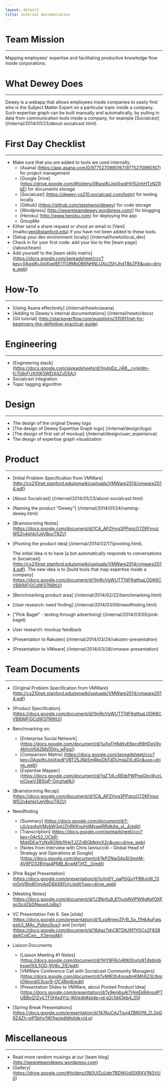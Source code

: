 ```yaml
---
layout: default
title: Internal Documentation
---
```


# Team Mission
--------------
Mapping employees’ expertise and facilitating productive knowledge flow inside corporations.

# What Dewey Does
--------------
Dewey is a webapp that allows employees inside companies to easily find who is the Subject Matter Expert on a particular topic inside a company. Such expertise graph can be built manually and automatically, by pulling in data from communication tools inside a company, for example [Socialcast] (/internal/2014/01/23/about-socialcast.html).

# First Day Checklist
--------------
*  Make sure that you are added to tools we used internally.
   * [Asana] (https://app.asana.com/0/9775270990167/9775270990167) for project management
   * [Google Drive] (https://drive.google.com/#folders/0BwxIKrJjqiXwdHV5UnhHTzNZRkE) for documents storage
   * [Socialcast] (https://dewey-cs210.socialcast.com/login) for testing locally
   * [Github] (https://github.com/stephenq/dewey) for code storage
   * [Wordpress] (http://weareteamdewey.wordpress.com/) for blogging
   * [Heroku] (http://www.heroku.com) for deploying the app
   * GroupMe
*  Either send a share request or shoot an email to [Veni] (mailto:veni@stanford.edu) if you have not been added to these tools.
*  [Setup your dev environment locally] (/internal/howto/local_dev)
*  Check in for your first code: add your bio to the [team page] (/about/team)
* Add yourself to the [team skills matrix] (https://docs.google.com/spreadsheet/ccc?key=0AgxIKrJjqiXwdEE1TG9MbDB6NHNLUXo2SHJhdTBkZFE&usp=drive_web)

# How-To
--------------
* [Using Asana effectively] (/internal/howto/asana)
* [Adding to Dewey's internal documentations] (/internal/howto/docs)
* [Git tutorial] (http://stackoverflow.com/questions/315911/git-for-beginners-the-definitive-practical-guide)

# Engineering
--------------
* [Engineering stack] (https://docs.google.com/spreadsheets/d/1m4gDz_nR8__ryrkldm-fc7ldlnFUXt0K5WEtX4ZvD5A/)
* Socialcast integration
* Topic tagging algorithm

# Design
--------------
* The design of the original Dewey logo
* [The design of Dewey Expertise Graph logo] (/internal/design/logo)
* [The design of first set of mockup] (/internal/design/user_experience)
* The design of expertise graph visualization

# Product
--------------
* [Initial Problem Specification from VMWare] (http://cs210net.stanford.edu/pmwiki/uploads/VMWare2014/vmware2014.pdf)
* [About Socialcast] (/internal/2014/01/23/about-socialcast.html)
* [Naming the product "Dewey"] (/internal/2014/01/24/naming-dewey.html)
* [Brainstorming Notes] (https://docs.google.com/document/d/1CA_APZHvg3PPqnzO7ZKFmozW5Zn4ehlo1JeVBocTRZI/)
* [Pivoting the product idea] (/internal/2014/02/17/pivoting.html).

  The initial idea is to have [a bot automatically responds to conversations in Socialcast] (http://cs210net.stanford.edu/pmwiki/uploads/VMWare2014/vmware2014.pdf). The new idea is to [build tools that map expertise inside a company] (https://docs.google.com/document/d/1lmRcVgWUTT7dF6gtfsaLODK6CVB89jlFiGCdW37N9tU/)
* [Benchmarking product area] (/internal/2014/02/22/benchmarking.html)
* [User research: need finding] (/internal/2014/03/09/needfinding.html)
* ["Pink Bagel" - testing through advertising] (/internal/2014/03/05/pink-bagel)
* User research: mockup feedback
* [Presentation to Rakuten] (/internal/2014/03/24/rakuten-presentation)
* [Presentation to VMware] (/internal/2014/03/28/vmware-presentation)

# Team Documents
--------------
* [Original Problem Specification from VMWare] (http://cs210net.stanford.edu/pmwiki/uploads/VMWare2014/vmware2014.pdf)
* [Product Specification] (https://docs.google.com/document/d/1lmRcVgWUTT7dF6gtfsaLODK6CVB89jlFiGCdW37N9tU/)
* Benchmarking on:
  * [Enterprise Social Network] (https://docs.google.com/document/d/1uXgTH6dltvE6ecdf8HDoV9y4bhoV6A2Md1Djty_wFeg/)
  * [Comparison Matrix] (https://docs.google.com/spreadsheet/ccc?key=0AgxIKrJjqiXwdFVBT25JNk5mRkpDbTdDUmlaZjlLdGc&usp=drive_web)
  * [Expertise Mapper] (https://docs.google.com/document/d/1gZTdLcREtbPWPnqGhci8yzLniOswV3B5lqP-OmzhafA/)
* [Brainstorming Recap] (https://docs.google.com/document/d/1CA_APZHvg3PPqnzO7ZKFmozW5Zn4ehlo1JeVBocTRZI/)
* Needfinding
  * [Summary] (https://docs.google.com/document/d/1-rJIJzsrAgVMzbW3qUZhRKKnuHdMvaqlRRdkAp_xL_4/edit)
  * [Transcription] (https://docs.google.com/spreadsheet/ccc?key=0ArS2_OCbR-MddDEwYzNxRG9tb1lHeTJ2ZnBGMklmX2c&usp=drive_web)
  * [Notes from Interview with Chris Iannuccilli - Global Head of Strategy and Operations at Google] (https://docs.google.com/document/d/1kPZNwS4oSI3mnM-AV9FD32BVga4PMB_8cwMTitfZ__0/edit) 

* [Pink Bagel Presentation] (https://docs.google.com/presentation/d/1uVn6Y_paPGQuYFB8JcW_13mGnVBm8OmjAqD8AS6fUrc/edit?usp=drive_web)
* [Meeting Notes] (https://docs.google.com/document/d/1J3Nn1u9_611yJeNVPW9gKefOXFgcQcdZkDNwuqtJsBs/)
* VC Presentation Feb 6. See [slide] (https://docs.google.com/presentation/d/1LxpRmevZFrB_5o_f1HkAuFatsgstUl_MAc_Poknc6us/) and [script] (https://docs.google.com/document/d/16dgz7shCBTDtU9f1YGCs2F838deACrdCen__X2erqgM/)
* Liaison Documents
  * [Liaison Meeting #1 Notes] (https://docs.google.com/document/d/1HY9F6UyRtK0hxtg9T4tdmlbksqe1XlL5GD-9V8v_ZiE/edit)
  * [VMWare Conference Call with Socialcast Community Managers] (https://docs.google.com/document/d/1vM8l3h4syadmKMh623LtbnriONmrdjG3cpr9-OC4Rm8/edit)
  * [Presentation Slides to VMWare, about Pivoted Product Idea] (https://docs.google.com/presentation/d/1y9embuAITHmEkRAnodPTUBBsQ1ZyjLTF0HlxdYtz-WI/edit#slide=id.g2c1d43eb4_05)
* [Spring Break Presentations] (https://docs.google.com/presentation/d/1A7AuCdJTxuj4ZBROf9_ZL2pG9Z4Zh-qiP5bhy1Wl1jw/edit#slide=id.p)

# Miscellaneous
--------------
* Read more random musings at our [team blog] (http://weareteamdewey.wordpress.com)
* [Gallery] (https://drive.google.com/#folders/0B0UIZuUdn7BDWUdlSXRXV1N3VU0)
